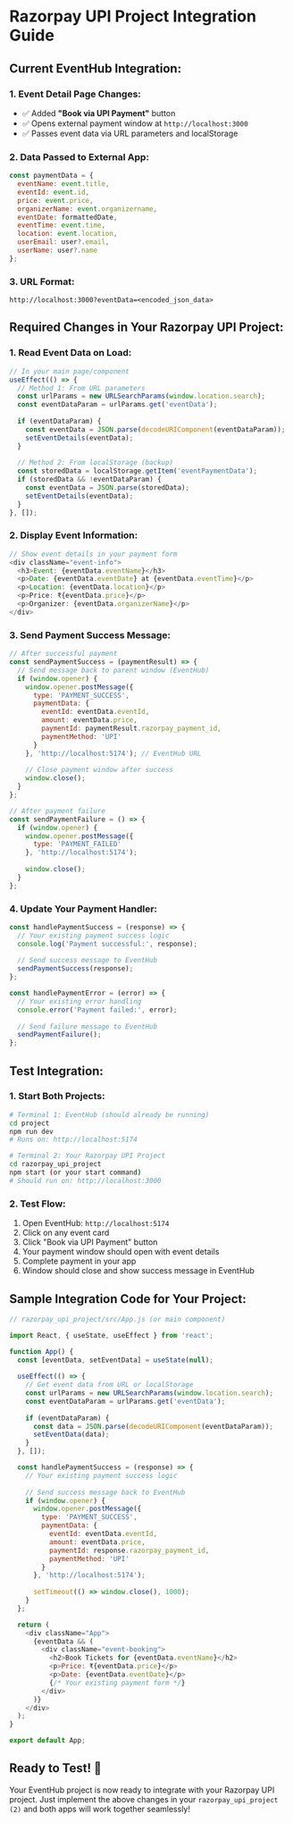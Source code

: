 # Razorpay UPI Project Integration Guide

## Current EventHub Integration:

### 1. **Event Detail Page Changes:**
- ✅ Added **"Book via UPI Payment"** button
- ✅ Opens external payment window at `http://localhost:3000`
- ✅ Passes event data via URL parameters and localStorage

### 2. **Data Passed to External App:**
```javascript
const paymentData = {
  eventName: event.title,
  eventId: event.id,
  price: event.price,
  organizerName: event.organizername,
  eventDate: formattedDate,
  eventTime: event.time,
  location: event.location,
  userEmail: user?.email,
  userName: user?.name
};
```

### 3. **URL Format:**
```
http://localhost:3000?eventData=<encoded_json_data>
```

## Required Changes in Your Razorpay UPI Project:

### 1. **Read Event Data on Load:**
```javascript
// In your main page/component
useEffect(() => {
  // Method 1: From URL parameters
  const urlParams = new URLSearchParams(window.location.search);
  const eventDataParam = urlParams.get('eventData');
  
  if (eventDataParam) {
    const eventData = JSON.parse(decodeURIComponent(eventDataParam));
    setEventDetails(eventData);
  }
  
  // Method 2: From localStorage (backup)
  const storedData = localStorage.getItem('eventPaymentData');
  if (storedData && !eventDataParam) {
    const eventData = JSON.parse(storedData);
    setEventDetails(eventData);
  }
}, []);
```

### 2. **Display Event Information:**
```javascript
// Show event details in your payment form
<div className="event-info">
  <h3>Event: {eventData.eventName}</h3>
  <p>Date: {eventData.eventDate} at {eventData.eventTime}</p>
  <p>Location: {eventData.location}</p>
  <p>Price: ₹{eventData.price}</p>
  <p>Organizer: {eventData.organizerName}</p>
</div>
```

### 3. **Send Payment Success Message:**
```javascript
// After successful payment
const sendPaymentSuccess = (paymentResult) => {
  // Send message back to parent window (EventHub)
  if (window.opener) {
    window.opener.postMessage({
      type: 'PAYMENT_SUCCESS',
      paymentData: {
        eventId: eventData.eventId,
        amount: eventData.price,
        paymentId: paymentResult.razorpay_payment_id,
        paymentMethod: 'UPI'
      }
    }, 'http://localhost:5174'); // EventHub URL
    
    // Close payment window after success
    window.close();
  }
};

// After payment failure
const sendPaymentFailure = () => {
  if (window.opener) {
    window.opener.postMessage({
      type: 'PAYMENT_FAILED'
    }, 'http://localhost:5174');
    
    window.close();
  }
};
```

### 4. **Update Your Payment Handler:**
```javascript
const handlePaymentSuccess = (response) => {
  // Your existing payment success logic
  console.log('Payment successful:', response);
  
  // Send success message to EventHub
  sendPaymentSuccess(response);
};

const handlePaymentError = (error) => {
  // Your existing error handling
  console.error('Payment failed:', error);
  
  // Send failure message to EventHub
  sendPaymentFailure();
};
```

## Test Integration:

### 1. **Start Both Projects:**
```bash
# Terminal 1: EventHub (should already be running)
cd project
npm run dev
# Runs on: http://localhost:5174

# Terminal 2: Your Razorpay UPI Project
cd razorpay_upi_project
npm start (or your start command)
# Should run on: http://localhost:3000
```

### 2. **Test Flow:**
1. Open EventHub: `http://localhost:5174`
2. Click on any event card
3. Click "Book via UPI Payment" button
4. Your payment window should open with event details
5. Complete payment in your app
6. Window should close and show success message in EventHub

## Sample Integration Code for Your Project:

```javascript
// razorpay_upi_project/src/App.js (or main component)

import React, { useState, useEffect } from 'react';

function App() {
  const [eventData, setEventData] = useState(null);
  
  useEffect(() => {
    // Get event data from URL or localStorage
    const urlParams = new URLSearchParams(window.location.search);
    const eventDataParam = urlParams.get('eventData');
    
    if (eventDataParam) {
      const data = JSON.parse(decodeURIComponent(eventDataParam));
      setEventData(data);
    }
  }, []);

  const handlePaymentSuccess = (response) => {
    // Your existing payment success logic
    
    // Send success message back to EventHub
    if (window.opener) {
      window.opener.postMessage({
        type: 'PAYMENT_SUCCESS',
        paymentData: {
          eventId: eventData.eventId,
          amount: eventData.price,
          paymentId: response.razorpay_payment_id,
          paymentMethod: 'UPI'
        }
      }, 'http://localhost:5174');
      
      setTimeout(() => window.close(), 1000);
    }
  };

  return (
    <div className="App">
      {eventData && (
        <div className="event-booking">
          <h2>Book Tickets for {eventData.eventName}</h2>
          <p>Price: ₹{eventData.price}</p>
          <p>Date: {eventData.eventDate}</p>
          {/* Your existing payment form */}
        </div>
      )}
    </div>
  );
}

export default App;
```

## Ready to Test! 🚀

Your EventHub project is now ready to integrate with your Razorpay UPI project. Just implement the above changes in your `razorpay_upi_project (2)` and both apps will work together seamlessly!
